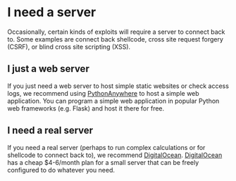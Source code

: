 # I need a server

Occasionally, certain kinds of exploits will require a server to connect back to. Some examples are connect back shellcode, cross site request forgery (CSRF), or blind cross site scripting (XSS).

## I just a web server

If you just need a web server to host simple static websites or check access logs, we recommend using [PythonAnywhere](https://www.pythonanywhere.com/) to host a simple web application. You can program a simple web application in popular Python web frameworks (e.g. Flask) and host it there for free.

## I need a real server

If you need a real server (perhaps to run complex calculations or for shellcode to connect back to), we recommend [DigitalOcean](https://www.digitalocean.com/). [DigitalOcean](https://www.digitalocean.com/) has a cheap $4-6/month plan for a small server that can be freely configured to do whatever you need.
